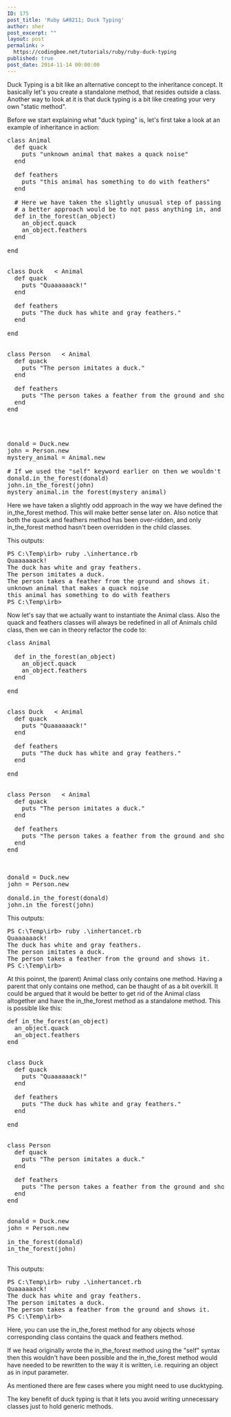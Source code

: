 ```yaml
---
ID: 175
post_title: 'Ruby &#8211; Duck Typing'
author: sher
post_excerpt: ""
layout: post
permalink: >
  https://codingbee.net/tutorials/ruby/ruby-duck-typing
published: true
post_date: 2014-11-14 00:00:00
---
```

Duck Typing is a bit like an alternative concept to the inheritance concept. It basically let's you create a standalone method, that resides outside a class. Another way to look at it is that duck typing is a bit like creating your very own "static method".

Before we start explaining what "duck typing" is, let's first take a look at an example of inheritance in action:

<pre>
class Animal 
  def quack
    puts "unknown animal that makes a quack noise"
  end

  def feathers
    puts "this animal has something to do with feathers"
  end
  
  # Here we have taken the slightly unusual step of passing the object into the method. 
  # a better approach would be to not pass anything in, and just use the "self" keyword instead. 
  def in_the_forest(an_object)
    an_object.quack
    an_object.feathers
  end 
  
end


class Duck   < Animal
  def quack
    puts "Quaaaaaack!"
  end

  def feathers
    puts "The duck has white and gray feathers."
  end  

end
 

class Person   < Animal
  def quack
    puts "The person imitates a duck."
  end
  
  def feathers
    puts "The person takes a feather from the ground and shows it."
  end
end
 

 

donald = Duck.new
john = Person.new
mystery_animal = Animal.new

# If we used the "self" keyword earlier on then we wouldn't have needed to pass in the object itself in again. 
donald.in_the_forest(donald)
john.in_the_forest(john)
mystery_animal.in_the_forest(mystery_animal)
</pre>

Here we have taken a slightly odd approach in the way we have defined the in_the_forest method. This will make better sense later on. Also notice that both the quack and feathers method has been over-ridden, and only in_the_forest method hasn't been overridden in the child classes. 



This outputs:

<pre>
PS C:\Temp\irb> ruby .\inhertance.rb
Quaaaaaack!
The duck has white and gray feathers.
The person imitates a duck.
The person takes a feather from the ground and shows it.
unknown animal that makes a quack noise
this animal has something to do with feathers
PS C:\Temp\irb>
</pre>

Now let's say that we actually want to instantiate the Animal class. Also the quack and feathers classes will always be redefined in all of Animals child class, then we can in theory refactor the code to:


<pre>
class Animal 
  
  def in_the_forest(an_object)
    an_object.quack
    an_object.feathers
  end 
  
end


class Duck   < Animal
  def quack
    puts "Quaaaaaack!"
  end

  def feathers
    puts "The duck has white and gray feathers."
  end  

end
 

class Person   < Animal
  def quack
    puts "The person imitates a duck."
  end
  
  def feathers
    puts "The person takes a feather from the ground and shows it."
  end
end
 


donald = Duck.new
john = Person.new

donald.in_the_forest(donald)
john.in_the_forest(john)
</pre>

This outputs:

<pre>
PS C:\Temp\irb> ruby .\inhertancet.rb
Quaaaaaack!
The duck has white and gray feathers.
The person imitates a duck.
The person takes a feather from the ground and shows it.
PS C:\Temp\irb>
</pre>


At this poinnt, the (parent) Animal class only contains one method. Having a parent that only contains one method, can be thaught of as a bit overkill. It could be argued that it would be better to get rid of the Animal class altogether and have the in_the_forest method as a standalone method. This is possible like this:

<pre>
def in_the_forest(an_object)
  an_object.quack
  an_object.feathers
end 


class Duck   
  def quack
    puts "Quaaaaaack!"
  end

  def feathers
    puts "The duck has white and gray feathers."
  end  

end
 

class Person 
  def quack
    puts "The person imitates a duck."
  end
  
  def feathers
    puts "The person takes a feather from the ground and shows it."
  end
end
 

donald = Duck.new
john = Person.new

in_the_forest(donald)
in_the_forest(john)

</pre>

This outputs:

<pre>
PS C:\Temp\irb> ruby .\inhertancet.rb
Quaaaaaack!
The duck has white and gray feathers.
The person imitates a duck.
The person takes a feather from the ground and shows it.
PS C:\Temp\irb>
</pre>

Here, you can use the in_the_forest method for any objects whose corresponding class contains the quack and feathers method.

If we head originally wrote the in_the_forest method using the "self" syntax then this wouldn't have been possible and the in_the_forest method would have needed to be rewritten to the way it is written, i.e. requiring an object as in input parameter. 

As mentioned there are few cases where you might need to use ducktyping.   


The key benefit of duck typing is that it lets you avoid writing unnecessary classes just to hold generic methods.